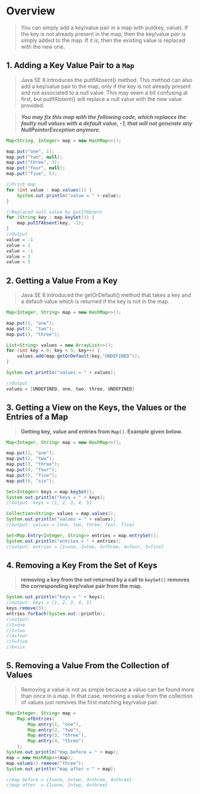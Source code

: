 # Overview
> You can simply add a key/value pair in a map with put(key, value). If the key is not already present in the map, then the key/value pair is simply added to the map. If it is, then the existing value is replaced with the new one.

## 1. Adding a Key Value Pair to a `Map`
> Java SE 8 introduces the putIfAbsent() method. This method can also add a key/value pair to the map, only if the key is not already present and not associated to a null value. This may seem a bit confusing at first, but putIfAbsent() will replace a null value with the new value provided.

> **_You may fix this map with the following code, which replaces the faulty null values with a default value, -1, that will not generate any NullPointerException anymore._**
```java
Map<String, Integer> map = new HashMap<>();

map.put("one", 1);
map.put("two", null);
map.put("three", 3);
map.put("four", null);
map.put("five", 5);

//Print map
for (int value : map.values()) {
    System.out.println("value = " + value);
}

//Replaced null value by putIfAbsent
for (String key : map.keySet()) {
    map.putIfAbsent(key, -1);
}
//Output        
value = -1
value = 1
value = -1
value = 3
value = 5
```

## 2. Getting a Value From a Key
> Java SE 8 introduced the getOrDefault() method that takes a key and a default value which is returned if the key is not in the map.

```java
Map<Integer, String> map = new HashMap<>();

map.put(1, "one");
map.put(2, "two");
map.put(3, "three");

List<String> values = new ArrayList<>();
for (int key = 0; key < 5; key++) {
    values.add(map.getOrDefault(key,"UNDEFINED"));
}

System.out.println("values = " + values);

//Output
values = [UNDEFINED, one, two, three, UNDEFINED]
```
## 3. Getting a View on the Keys, the Values or the Entries of a Map
> **Getting key, value and entries from `Map()`. Example given below.**
```java
Map<Integer, String> map = new HashMap<>();

map.put(1, "one");
map.put(2, "two");
map.put(3, "three");
map.put(4, "four");
map.put(5, "five");
map.put(6, "six");

Set<Integer> keys = map.keySet();
System.out.println("keys = " + keys);
//output: keys = [1, 2, 3, 4, 5]

Collection<String> values = map.values();
System.out.println("values = " + values);
//output: values = [one, two, three, four, five]

Set<Map.Entry<Integer, String>> entries = map.entrySet();
System.out.println("entries = " + entries);
//output: entries = [1=one, 2=two, 3=three, 4=four, 5=five]
```

## 4. Removing a Key From the Set of Keys
> **removing a key from the set returned by a call to `keySet()` removes the corresponding key/value pair from the map.**
```java
System.out.println("keys = " + keys);
//output: keys = [1, 2, 3, 4, 5]
keys.remove(3);
entries.forEach(System.out::println);
//output:
//1=one
//2=two
//4=four
//5=five
//6=six
```
## 5. Removing a Value From the Collection of Values
> Removing a value is not as simple because a value can be found more than once in a map. In that case, removing a value from the collection of values just removes the first matching key/value pair.

```java
Map<Integer, String> map =
    Map.ofEntries(
        Map.entry(1, "one"),
        Map.entry(2, "two"),
        Map.entry(3, "three"),
        Map.entry(4, "three")
    );
System.out.println("map before = " + map);
map = new HashMap<>(map);
map.values().remove("three");
System.out.println("map after = " + map);

//map before = {1=one, 2=two, 3=three, 4=three}
//map after  = {1=one, 2=two, 4=three}
```
